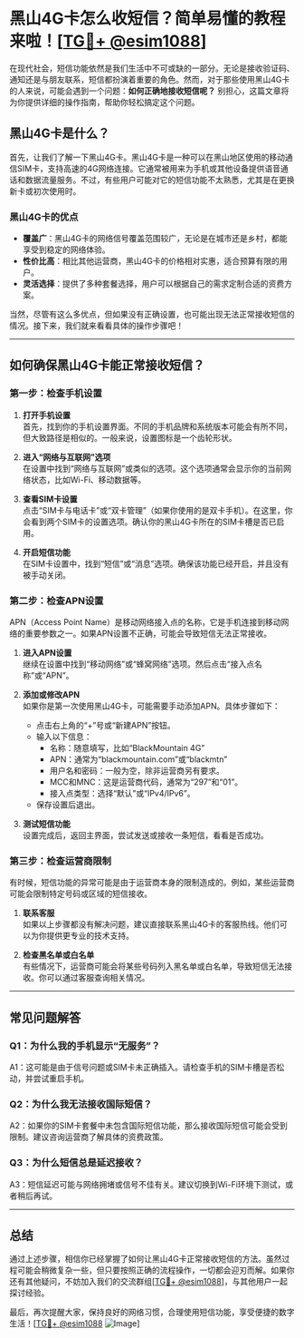 # 黑山4G卡怎么收短信？简单易懂的教程来啦！[[TG💪+ @esim1088](https://t.me/s/esim1088)]

在现代社会，短信功能依然是我们生活中不可或缺的一部分。无论是接收验证码、通知还是与朋友联系，短信都扮演着重要的角色。然而，对于那些使用黑山4G卡的人来说，可能会遇到一个问题：**如何正确地接收短信呢？** 别担心，这篇文章将为你提供详细的操作指南，帮助你轻松搞定这个问题。

## 黑山4G卡是什么？

首先，让我们了解一下黑山4G卡。黑山4G卡是一种可以在黑山地区使用的移动通信SIM卡，支持高速的4G网络连接。它通常被用来为手机或其他设备提供语音通话和数据流量服务。不过，有些用户可能对它的短信功能不太熟悉，尤其是在更换新卡或初次使用时。

### 黑山4G卡的优点

- **覆盖广**：黑山4G卡的网络信号覆盖范围较广，无论是在城市还是乡村，都能享受到稳定的网络体验。
- **性价比高**：相比其他运营商，黑山4G卡的价格相对实惠，适合预算有限的用户。
- **灵活选择**：提供了多种套餐选择，用户可以根据自己的需求定制合适的资费方案。

当然，尽管有这么多优点，但如果没有正确设置，也可能出现无法正常接收短信的情况。接下来，我们就来看看具体的操作步骤吧！

---

## 如何确保黑山4G卡能正常接收短信？

### 第一步：检查手机设置

1. **打开手机设置**  
   首先，找到你的手机设置界面。不同的手机品牌和系统版本可能会有所不同，但大致路径是相似的。一般来说，设置图标是一个齿轮形状。

2. **进入“网络与互联网”选项**  
   在设置中找到“网络与互联网”或类似的选项。这个选项通常会显示你的当前网络状态，比如Wi-Fi、移动数据等。

3. **查看SIM卡设置**  
   点击“SIM卡与电话卡”或“双卡管理”（如果你使用的是双卡手机）。在这里，你会看到两个SIM卡的设置选项。确认你的黑山4G卡所在的SIM卡槽是否已启用。

4. **开启短信功能**  
   在SIM卡设置中，找到“短信”或“消息”选项。确保该功能已经开启，并且没有被手动关闭。

### 第二步：检查APN设置

APN（Access Point Name）是移动网络接入点的名称，它是手机连接到移动网络的重要参数之一。如果APN设置不正确，可能会导致短信无法正常接收。

1. **进入APN设置**  
   继续在设置中找到“移动网络”或“蜂窝网络”选项。然后点击“接入点名称”或“APN”。

2. **添加或修改APN**  
   如果你是第一次使用黑山4G卡，可能需要手动添加APN。具体步骤如下：
   - 点击右上角的“+”号或“新建APN”按钮。
   - 输入以下信息：
     - 名称：随意填写，比如“BlackMountain 4G”
     - APN：通常为“blackmountain.com”或“blackmtn”
     - 用户名和密码：一般为空，除非运营商另有要求。
     - MCC和MNC：这是运营商代码，通常为“297”和“01”。
     - 接入点类型：选择“默认”或“IPv4/IPv6”。
   - 保存设置后退出。

3. **测试短信功能**  
   设置完成后，返回主界面，尝试发送或接收一条短信，看看是否成功。

### 第三步：检查运营商限制

有时候，短信功能的异常可能是由于运营商本身的限制造成的。例如，某些运营商可能会限制特定号码或区域的短信接收。

1. **联系客服**  
   如果以上步骤都没有解决问题，建议直接联系黑山4G卡的客服热线。他们可以为你提供更专业的技术支持。

2. **检查黑名单或白名单**  
   有些情况下，运营商可能会将某些号码列入黑名单或白名单，导致短信无法接收。你可以通过客服查询相关情况。

---

## 常见问题解答

### Q1：为什么我的手机显示“无服务”？

A1：这可能是由于信号问题或SIM卡未正确插入。请检查手机的SIM卡槽是否松动，并尝试重启手机。

### Q2：为什么我无法接收国际短信？

A2：如果你的SIM卡套餐中未包含国际短信功能，那么接收国际短信可能会受到限制。建议咨询运营商了解具体的资费政策。

### Q3：为什么短信总是延迟接收？

A3：短信延迟可能与网络拥堵或信号不佳有关。建议切换到Wi-Fi环境下测试，或者稍后再试。

---

## 总结

通过上述步骤，相信你已经掌握了如何让黑山4G卡正常接收短信的方法。虽然过程可能会稍微复杂一些，但只要按照正确的流程操作，一切都会迎刃而解。如果你还有其他疑问，不妨加入我们的交流群组[[TG💪+ @esim1088](https://t.me/s/esim1088)]，与其他用户一起探讨经验。

最后，再次提醒大家，保持良好的网络习惯，合理使用短信功能，享受便捷的数字生活！[[TG💪+ @esim1088](https://t.me/s/esim1088) ![Image](https://i.postimg.cc/4NQfJmqS/Snipaste-2025-05-13-00-14-12.png)]